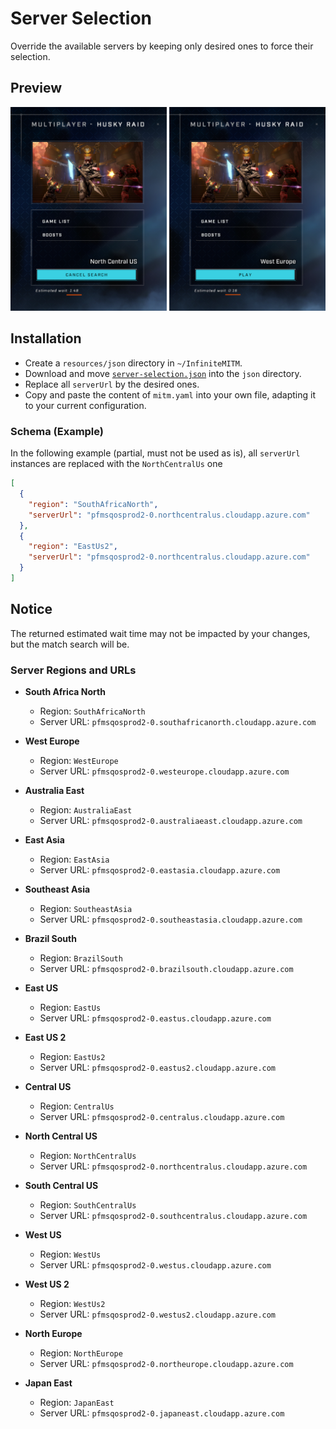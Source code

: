 # Server Selection

Override the available servers by keeping only desired ones to force their selection.

## Preview

<p align="center">
    <img alt="InfiniteMITM - Server Selection" title="InfiniteMITM - Server Selection" src="./preview.png?v=1" width="920" />
</p>

## Installation

-   Create a `resources/json` directory in `~/InfiniteMITM`.
-   Download and move [`server-selection.json`](./resources/json/server-selection.json) into the `json` directory.
-   Replace all `serverUrl` by the desired ones.
-   Copy and paste the content of `mitm.yaml` into your own file, adapting it to your current configuration.

### Schema (Example)

In the following example (partial, must not be used as is), all `serverUrl` instances are replaced with the `NorthCentralUs` one

```json
[
  {
    "region": "SouthAfricaNorth",
    "serverUrl": "pfmsqosprod2-0.northcentralus.cloudapp.azure.com"
  },
  {
    "region": "EastUs2",
    "serverUrl": "pfmsqosprod2-0.northcentralus.cloudapp.azure.com"
  }
]
```

## Notice

The returned estimated wait time may not be impacted by your changes, but the match search will be.

### Server Regions and URLs

- **South Africa North**
  - Region: `SouthAfricaNorth`
  - Server URL: `pfmsqosprod2-0.southafricanorth.cloudapp.azure.com`
  
- **West Europe**
  - Region: `WestEurope`
  - Server URL: `pfmsqosprod2-0.westeurope.cloudapp.azure.com`
  
- **Australia East**
  - Region: `AustraliaEast`
  - Server URL: `pfmsqosprod2-0.australiaeast.cloudapp.azure.com`
  
- **East Asia**
  - Region: `EastAsia`
  - Server URL: `pfmsqosprod2-0.eastasia.cloudapp.azure.com`
  
- **Southeast Asia**
  - Region: `SoutheastAsia`
  - Server URL: `pfmsqosprod2-0.southeastasia.cloudapp.azure.com`
  
- **Brazil South**
  - Region: `BrazilSouth`
  - Server URL: `pfmsqosprod2-0.brazilsouth.cloudapp.azure.com`
  
- **East US**
  - Region: `EastUs`
  - Server URL: `pfmsqosprod2-0.eastus.cloudapp.azure.com`
  
- **East US 2**
  - Region: `EastUs2`
  - Server URL: `pfmsqosprod2-0.eastus2.cloudapp.azure.com`
  
- **Central US**
  - Region: `CentralUs`
  - Server URL: `pfmsqosprod2-0.centralus.cloudapp.azure.com`
  
- **North Central US**
  - Region: `NorthCentralUs`
  - Server URL: `pfmsqosprod2-0.northcentralus.cloudapp.azure.com`
  
- **South Central US**
  - Region: `SouthCentralUs`
  - Server URL: `pfmsqosprod2-0.southcentralus.cloudapp.azure.com`
  
- **West US**
  - Region: `WestUs`
  - Server URL: `pfmsqosprod2-0.westus.cloudapp.azure.com`
  
- **West US 2**
  - Region: `WestUs2`
  - Server URL: `pfmsqosprod2-0.westus2.cloudapp.azure.com`
  
- **North Europe**
  - Region: `NorthEurope`
  - Server URL: `pfmsqosprod2-0.northeurope.cloudapp.azure.com`
  
- **Japan East**
  - Region: `JapanEast`
  - Server URL: `pfmsqosprod2-0.japaneast.cloudapp.azure.com`

